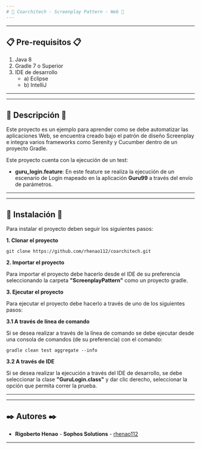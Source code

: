 ```yaml
---
# 📖 Coarchitech - Screenplay Pattern - Web 📖
---
```

  
---
## 📋 Pre-requisitos 📋
1. Java 8
2. Gradle 7 o Superior
3. IDE de desarrollo
	- a) Eclipse 
	- b) IntelliJ
---
  
---
## 🚀 Descripción 🚀

Este proyecto es un ejemplo para aprender como se debe automatizar las aplicaciones Web, se encuentra creado bajo el patrón de diseño Screenplay e integra varios frameworks como Serenity y Cucumber dentro de un proyecto Gradle. 
  
Este proyecto cuenta con la ejecución de un test: 
  
  - **guru_login.feature**: En este feature se realiza la ejecución de un escenario de Login mapeado en la aplicación **Guru99** a través del envío de parámetros. 
  
---
  
---
## 🔧 Instalación 🔧

Para instalar el proyecto deben seguir los siguientes pasos:
  
**1. Clonar el proyecto**

```
git clone https://github.com/rhenao112/coarchitech.git
```
  
  
**2. Importar el proyecto**
  
Para importar el proyecto debe hacerlo desde el IDE de su preferencia seleccionando la carpeta **"ScreenplayPattern"** como un proyecto gradle. 
  
  
**3. Ejecutar el proyecto** 

Para ejecutar el proyecto debe hacerlo a través de uno de los siguientes pasos: 
  
**3.1 A través de línea de comando**
  
Si se desea realizar a través de la línea de comando se debe ejecutar desde una consola de comandos (de su preferencia) con el comando: 

```
gradle clean test aggregate --info
```
  
**3.2 A través de IDE** 
  
Si se desea realizar la ejecución a través del IDE de desarrollo, se debe seleccionar la clase **"GuruLogin.class"** y dar clic derecho, seleccionar la opción que permita correr la prueba. 
  
---
  
---
## ️✒️ Autores ✒️
* **Rigoberto Henao** - **Sophos Solutions** - [rhenao112](https://github.com/rhenao112)
---

